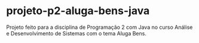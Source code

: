 # projeto-p2-aluga-bens-java
Projeto feito para a disciplina de Programação 2 com Java no curso Análise e Desenvolvimento de Sistemas com o tema Aluga Bens.
